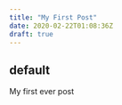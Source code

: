```yaml
---
title: "My First Post"
date: 2020-02-22T01:08:36Z
draft: true
---
```


## default
My first ever post